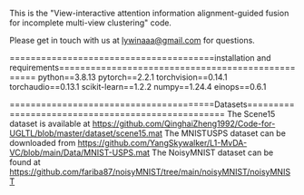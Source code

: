 This is the "View-interactive attention information alignment-guided fusion for incomplete multi-view clustering" code.

Please get in touch with us at lywinaaa@gmail.com for questions.

=======================================installation and requirements==================================================
python==3.8.13
pytorch==2.2.1
torchvision==0.14.1
torchaudio==0.13.1
scikit-learn==1.2.2
numpy==1.24.4
einops==0.6.1

=======================================Datasets==================================================
The Scene15 dataset is available at https://github.com/QinghaiZheng1992/Code-for-UGLTL/blob/master/dataset/scene15.mat
The MNISTUSPS dataset can be downloaded from https://github.com/YangSkywalker/L1-MvDA-VC/blob/main/Data/MNIST-USPS.mat
The NoisyMNIST dataset can be found at https://github.com/fariba87/noisyMNIST/tree/main/noisyMNIST/noisyMNIST
